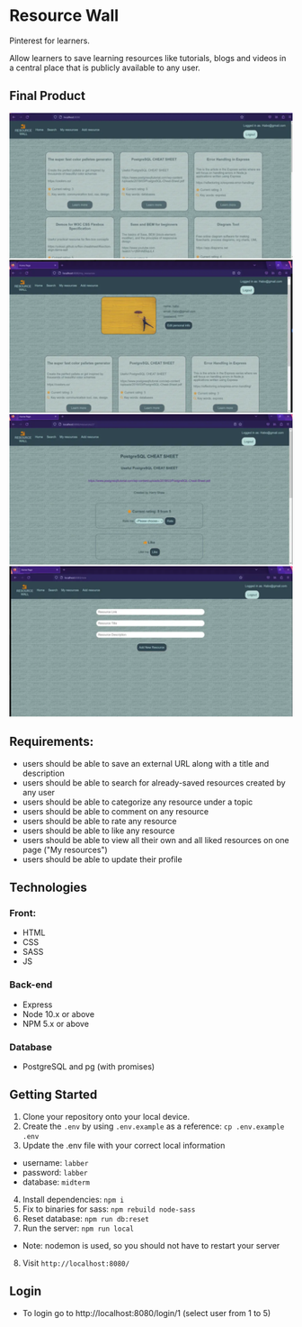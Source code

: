 # Resource Wall

Pinterest for learners.

Allow learners to save learning resources like tutorials, blogs and videos in a central place that is publicly available to any user.

## Final Product

!["Screenshot of Home page"](https://github.com/EkaterinaEg/Resource-Wall/blob/master/docs/Home_page.png)
!["Screenshot of My resources"](https://github.com/EkaterinaEg/Resource-Wall/blob/master/docs/My_resources.png)
!["Screenshot of Resource page"](https://github.com/EkaterinaEg/Resource-Wall/blob/master/docs/Single_resource.png)
!["Screenshot of Add new resource"](https://github.com/EkaterinaEg/Resource-Wall/blob/master/docs/Add_resource.png)

## Requirements:

- users should be able to save an external URL along with a title and description
- users should be able to search for already-saved resources created by any user
- users should be able to categorize any resource under a topic
- users should be able to comment on any resource
- users should be able to rate any resource
- users should be able to like any resource
- users should be able to view all their own and all liked resources on one page ("My resources")
- users should be able to update their profile

## Technologies

### Front:

- HTML
- CSS
- SASS
- JS

### Back-end

- Express
- Node 10.x or above
- NPM 5.x or above

### Database

- PostgreSQL and pg (with promises)

## Getting Started

1. Clone your repository onto your local device.
2. Create the `.env` by using `.env.example` as a reference: `cp .env.example .env`
3. Update the .env file with your correct local information

- username: `labber`
- password: `labber`
- database: `midterm`

4. Install dependencies: `npm i`
5. Fix to binaries for sass: `npm rebuild node-sass`
6. Reset database: `npm run db:reset`
7. Run the server: `npm run local`

- Note: nodemon is used, so you should not have to restart your server

8. Visit `http://localhost:8080/`

## Login

- To login go to http://localhost:8080/login/1 (select user from 1 to 5)
